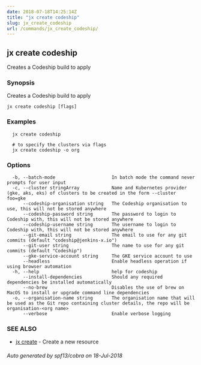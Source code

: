 ```yaml
---
date: 2018-07-18T14:25:14Z
title: "jx create codeship"
slug: jx_create_codeship
url: /commands/jx_create_codeship/
---
```

## jx create codeship

Creates a Codeship build to apply 

### Synopsis

Creates a Codeship build to apply 

```
jx create codeship [flags]
```

### Examples

```
  jx create codeship
  
  # to specify the clusters via flags
  jx create codeship -o org
```

### Options

```
  -b, --batch-mode                     In batch mode the command never prompts for user input
  -c, --cluster stringArray            Name and Kubernetes provider (gke, aks, eks) of clusters to be created in the form --cluster foo=gke
      --codeship-organisation string   The Codeship organisation to use, this will not be stored anywhere
      --codeship-password string       The password to login to Codeship with, this will not be stored anywhere
      --codeship-username string       The username to login to Codeship with, this will not be stored anywhere
      --git-email string               The email to use for any git commits (default "codeship@jenkins-x.io")
      --git-user string                The name to use for any git commits (default "Codeship")
      --gke-service-account string     The GKE service account to use
      --headless                       Enable headless operation if using browser automation
  -h, --help                           help for codeship
      --install-dependencies           Should any required dependencies be installed automatically
      --no-brew                        Disables the use of brew on MacOS to install or upgrade command line dependencies
  -o, --organisation-name string       The organisation name that will be used as the Git repo containing cluster details, the repo will be organisation-<org name>
      --verbose                        Enable verbose logging
```

### SEE ALSO

* [jx create](/commands/jx_create/)	 - Create a new resource

###### Auto generated by spf13/cobra on 18-Jul-2018
